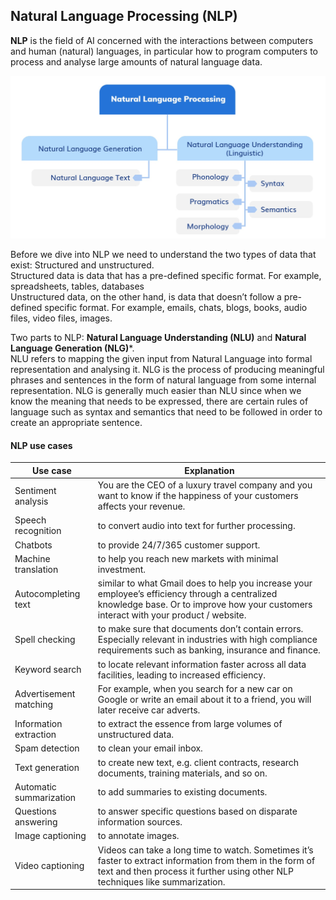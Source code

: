 ## Natural Language Processing (NLP)

**NLP** is the field of AI concerned with the interactions between computers and human (natural) languages, in particular how to program computers to process and analyse large amounts of natural language data.


![](misc/NLP.jpg)

Before we dive into NLP we need to understand the two types of data that exist: Structured and unstructured.    
Structured data is data that has a pre-defined specific format. For example, spreadsheets, tables, databases   
Unstructured data, on the other hand, is data that doesn’t follow a pre-defined specific format. For example, emails, chats, blogs, books, audio files, video files, images.   


Two parts to NLP: **Natural Language Understanding (NLU)** and **Natural Language Generation (NLG)***.    
NLU refers to mapping the given input from Natural Language into formal representation and analysing it.
NLG is the process of producing meaningful phrases and sentences in the form of natural language from some internal representation. NLG is generally much easier than NLU since
when we know the meaning that needs to be expressed, there are certain rules of language such as syntax and semantics that need to be followed in order to create an appropriate
sentence.

#### NLP use cases

| **Use case**                   | **Explanation**                                                                                                                                                                                                  |
|--------------------------------|------------------------------------------------------------------------------------------------------------------------------------------------------------------------------------------------------------------|
|     Sentiment   analysis       |     You   are the CEO   of a luxury travel company and you want to know   if the happiness of your customers affects your revenue.                                                                               |
|     Speech   recognition       |     to convert audio into text for further processing.                                                                                                                                                           |
|     Chatbots                   |     to provide 24/7/365 customer support.                                                                                                                                                                        |
|     Machine translation        |     to help   you reach new   markets with minimal investment.                                                                                                                                                   |
|     Autocompleting text        |     similar to what   Gmail does to   help you increase your employee’s efficiency   through a centralized knowledge base. Or to   improve how your   customers interact with your product / website.            |
|     Spell   checking           |     to make sure   that documents don’t   contain errors. Especially relevant in   industries with high   compliance requirements such   as banking, insurance and finance.                                      |
|     Keyword   search           |     to locate relevant information faster across all data facilities, leading to increased efficiency.                                                                                                           |
|     Advertisement matching     |     For example, when   you search for   a new car   on Google or write an   email about it   to a friend, you will later receive car adverts.                                                                   |
|     Information extraction     |     to extract the   essence from large   volumes of unstructured data.                                                                                                                                          |
|     Spam   detection           |     to clean   your email inbox.                                                                                                                                                                                 |
|     Text   generation          |     to create new   text, e.g. client   contracts, research documents, training materials, and so on.                                                                                                            |
|     Automatic summarization    |     to add summaries to existing   documents.                                                                                                                                                                    |
|     Questions answering        |     to answer specific questions based on   disparate information sources.                                                                                                                                       |
|     Image   captioning         |     to annotate images.                                                                                                                                                                                          |
|     Video   captioning         |     Videos can take a long time   to watch.     Sometimes   it’s faster to extract information from them in the form   of text and   then process it   further using other NLP techniques like summarization.    |
